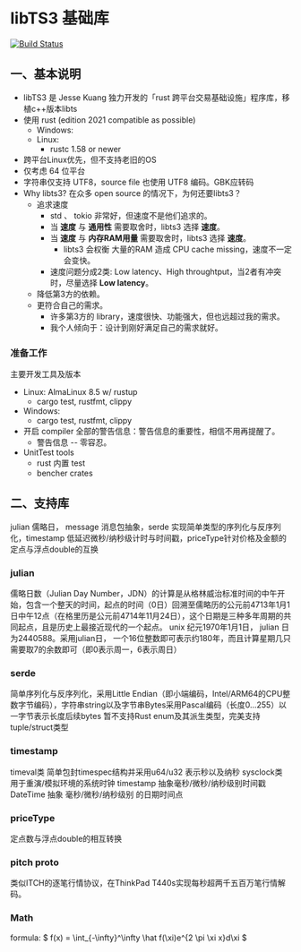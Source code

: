 ﻿libTS3 基础库
=================

[![Build Status](https://travis-ci.org/kjx98/libts-rust.svg?branch=main)](
https://travis-ci.org/kjx98/libts-rust)

## 一、基本说明
* libTS3 是 Jesse Kuang 独力开发的「rust 跨平台交易基础设施」程序库，移植c++版本libts
* 使用 rust (edition 2021 compatible as possible)
	* Windows: 
	* Linux:
		* rustc 1.58 or newer
* 跨平台Linux优先，但不支持老旧的OS
* 仅考虑 64 位平台
* 字符串仅支持 UTF8，source file 也使用 UTF8 编码。GBK应转码
* Why libts3? 在众多 open source 的情况下，为何还要libts3？
	* 追求速度
		* std 、 tokio 非常好，但速度不是他们追求的。
		* 当 **速度** 与 **通用性** 需要取舍时，libts3 选择 **速度**。
		* 当 **速度** 与 **内存RAM用量** 需要取舍时，libts3 选择 **速度**。
			* libts3 会权衡 大量的RAM 造成 CPU cache missing，速度不一定会变快。
		* 速度问题分成2类: Low latency、High throughtput，当2者有冲突时，尽量选择 **Low latency**。
	* 降低第3方的依赖。
	* 更符合自己的需求。
		* 许多第3方的 library，速度很快、功能强大，但也远超过我的需求。
		* 我个人倾向于：设计到刚好满足自己的需求就好。

### 准备工作
主要开发工具及版本
* Linux: AlmaLinux 8.5 w/ rustup
	* cargo test, rustfmt, clippy
* Windows:
	* cargo test, rustfmt, clippy
* 开启 compiler 全部的警告信息：警告信息的重要性，相信不用再提醒了。
	* 警告信息 -- 零容忍。
* UnitTest tools
    * rust 内置 test
    * bencher crates


## 二、支持库
  julian 儒略日， message 消息包抽象，serde 实现简单类型的序列化与反序列化，timestamp 低延迟微秒/纳秒级计时与时间戳，priceType针对价格及金额的定点与浮点double的互换

### julian
  儒略日数（Julian Day Number，JDN）的计算是从格林威治标准时间的中午开始，包含一个整天的时间，起点的时间（0日）回溯至儒略历的公元前4713年1月1日中午12点（在格里历是公元前4714年11月24日），这个日期是三种多年周期的共同起点，且是历史上最接近现代的一个起点。
  unix 纪元1970年1月1日， julian 日为2440588。采用julian日， 一个16位整数即可表示约180年，而且计算星期几只需要取7的余数即可（即0表示周一，6表示周日）

### serde
  简单序列化与反序列化，采用Little Endian（即小端编码，Intel/ARM64的CPU整数字节编码），字符串string以及字节串Bytes采用Pascal编码（长度0...255）以一字节表示长度后续bytes
  暂不支持Rust enum及其派生类型，完美支持tuple/struct类型

### timestamp
  timeval类 简单包封timespec结构并采用u64/u32 表示秒以及纳秒
  sysclock类 用于重演/模拟环境的系统时钟
  timestamp 抽象毫秒/微秒/纳秒级别时间戳
  DateTime 抽象 毫秒/微秒/纳秒级别 的日期时间点

### priceType
  定点数与浮点double的相互转换

### pitch proto
  类似ITCH的逐笔行情协议，在ThinkPad T440s实现每秒超两千五百万笔行情解码。

### Math
formula: $ f(x) = \int_{-\infty}^\infty \hat f(\xi)e^{2 \pi \xi x}d\xi $
